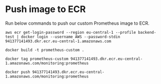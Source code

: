 # Push image to ECR
Run below commands to push our custom Prometheus image to ECR.
```
aws ecr get-login-password --region eu-central-1 --profile backend-test | docker login --username AWS --password-stdin 941377141493.dkr.ecr.eu-central-1.amazonaws.com
```

```
docker build -t prometheus-custom .
```

```
docker tag prometheus-custom 941377141493.dkr.ecr.eu-central-1.amazonaws.com/monitoring:prometheus
```

```
docker push 941377141493.dkr.ecr.eu-central-1.amazonaws.com/monitoring:prometheus
```

